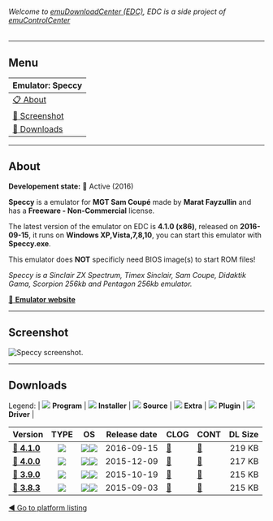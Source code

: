 ###### Welcome to [emuDownloadCenter (EDC)](https://github.com/PhoenixInteractiveNL/emuDownloadCenter/wiki/), EDC is a side project of [emuControlCenter](https://github.com/PhoenixInteractiveNL/emuControlCenter/wiki/)
***
## Menu
| **Emulator: Speccy** |
|:---------|
| [:clipboard: About](#about) |
| [:sunrise: Screenshot](#screenshot) |
| [:floppy_disk: Downloads](#downloads) |
***
## About
**Developement state:** :large_blue_circle: Active (2016)

**Speccy** is a emulator for **MGT Sam Coupé** made by **Marat Fayzullin** and has a **Freeware - Non-Commercial** license.

The latest version of the emulator on EDC is **4.1.0 (x86)**, released on **2016-09-15**, it runs on **Windows XP,Vista,7,8,10**, you can start this emulator with **Speccy.exe**.

This emulator does **NOT** specificly need BIOS image(s) to start ROM files!

_Speccy is a Sinclair ZX Spectrum, Timex Sinclair, Sam Coupe, Didaktik Gama, Scorpion 256kb and Pentagon 256kb emulator._

[:link: **Emulator website**](http://fms.komkon.org/speccy)
***
## Screenshot
![](https://raw.githubusercontent.com/PhoenixInteractiveNL/emuDownloadCenter/master/hooks/speccy/emulator_screen_01.jpg "Speccy screenshot.")
***
## Downloads
Legend:
| ![](https://raw.githubusercontent.com/wiki/PhoenixInteractiveNL/emuDownloadCenter/images_misc/icon_program_24.png) **Program** | 
![](https://raw.githubusercontent.com/wiki/PhoenixInteractiveNL/emuDownloadCenter/images_misc/icon_installer_24.png) **Installer** | 
![](https://raw.githubusercontent.com/wiki/PhoenixInteractiveNL/emuDownloadCenter/images_misc/icon_source_code_24.png) **Source** | 
![](https://raw.githubusercontent.com/wiki/PhoenixInteractiveNL/emuDownloadCenter/images_misc/icon_extra_24.png) **Extra** | 
![](https://raw.githubusercontent.com/wiki/PhoenixInteractiveNL/emuDownloadCenter/images_misc/icon_plugin_24.png) **Plugin** | 
![](https://raw.githubusercontent.com/wiki/PhoenixInteractiveNL/emuDownloadCenter/images_misc/icon_driver_24.png) **Driver** | 
 
| Version  | TYPE | OS | Release date  | CLOG | CONT | DL Size  |
|:---------|:----:|:--:|:-------------:|:-----|:-----|---------:|
| [:floppy_disk: **4.1.0**](https://github.com/PhoenixInteractiveNL/edc-repo0006/raw/master/speccy/4.1.0.7z) | ![](https://raw.githubusercontent.com/wiki/PhoenixInteractiveNL/emuDownloadCenter/images_misc/icon_program_24.png) | ![](https://raw.githubusercontent.com/wiki/PhoenixInteractiveNL/emuDownloadCenter/images_misc/logo_windows_24.png)![](https://raw.githubusercontent.com/wiki/PhoenixInteractiveNL/emuDownloadCenter/images_misc/icon_32-bit_24.png) | 2016-09-15 | [:page_facing_up:](https://github.com/PhoenixInteractiveNL/edc-repo0006/blob/master/speccy/4.1.0_changelog.txt) | [:mag_right:](https://github.com/PhoenixInteractiveNL/edc-repo0006/blob/master/speccy/4.1.0_contents.txt) | 219 KB |
| [:floppy_disk: **4.0.0**](https://github.com/PhoenixInteractiveNL/edc-repo0006/raw/master/speccy/4.0.0.7z) | ![](https://raw.githubusercontent.com/wiki/PhoenixInteractiveNL/emuDownloadCenter/images_misc/icon_program_24.png) | ![](https://raw.githubusercontent.com/wiki/PhoenixInteractiveNL/emuDownloadCenter/images_misc/logo_windows_24.png)![](https://raw.githubusercontent.com/wiki/PhoenixInteractiveNL/emuDownloadCenter/images_misc/icon_32-bit_24.png) | 2015-12-09 | [:page_facing_up:](https://github.com/PhoenixInteractiveNL/edc-repo0006/blob/master/speccy/4.0.0_changelog.txt) | [:mag_right:](https://github.com/PhoenixInteractiveNL/edc-repo0006/blob/master/speccy/4.0.0_contents.txt) | 217 KB |
| [:floppy_disk: **3.9.0**](https://github.com/PhoenixInteractiveNL/edc-repo0006/raw/master/speccy/3.9.0.7z) | ![](https://raw.githubusercontent.com/wiki/PhoenixInteractiveNL/emuDownloadCenter/images_misc/icon_program_24.png) | ![](https://raw.githubusercontent.com/wiki/PhoenixInteractiveNL/emuDownloadCenter/images_misc/logo_windows_24.png)![](https://raw.githubusercontent.com/wiki/PhoenixInteractiveNL/emuDownloadCenter/images_misc/icon_32-bit_24.png) | 2015-10-19 | [:page_facing_up:](https://github.com/PhoenixInteractiveNL/edc-repo0006/blob/master/speccy/3.9.0_changelog.txt) | [:mag_right:](https://github.com/PhoenixInteractiveNL/edc-repo0006/blob/master/speccy/3.9.0_contents.txt) | 215 KB |
| [:floppy_disk: **3.8.3**](https://github.com/PhoenixInteractiveNL/edc-repo0006/raw/master/speccy/3.8.3.7z) | ![](https://raw.githubusercontent.com/wiki/PhoenixInteractiveNL/emuDownloadCenter/images_misc/icon_program_24.png) | ![](https://raw.githubusercontent.com/wiki/PhoenixInteractiveNL/emuDownloadCenter/images_misc/logo_windows_24.png)![](https://raw.githubusercontent.com/wiki/PhoenixInteractiveNL/emuDownloadCenter/images_misc/icon_32-bit_24.png) | 2015-09-03 | [:page_facing_up:](https://github.com/PhoenixInteractiveNL/edc-repo0006/blob/master/speccy/3.8.3_changelog.txt) | [:mag_right:](https://github.com/PhoenixInteractiveNL/edc-repo0006/blob/master/speccy/3.8.3_contents.txt) | 215 KB |

[:arrow_backward: Go to platform listing](https://github.com/PhoenixInteractiveNL/emuDownloadCenter/wiki/EDC-Platform-List)
